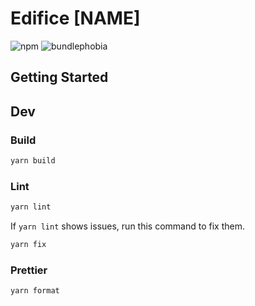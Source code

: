 # Edifice [NAME]

![npm](https://img.shields.io/npm/v/@ode-react-ui/name?style=flat-square)
![bundlephobia](https://img.shields.io/bundlephobia/min/@ode-react-ui/name?style=flat-square)

## Getting Started

## Dev

### Build

```bash
yarn build
```

### Lint

```bash
yarn lint
```

If `yarn lint` shows issues, run this command to fix them.

```bash
yarn fix
```

### Prettier

```bash
yarn format
```
